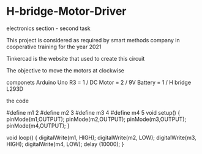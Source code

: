# H-bridge-Motor-Driver
electronics section - second task

This project is considered as required by smart methods company in cooperative training for the year 2021 

Tinkercad is the website that used to create this circuit

The objective to move the motors at clockwise

componets Arduino Uno R3 = 1 / DC Motor = 2 / 9V Battery = 1 / H bridge L293D

the code

#define m1 2 
#define m2 3 
#define m3 4 
#define m4 5 
void setup()
{
   pinMode(m1,OUTPUT);
   pinMode(m2,OUTPUT);
   pinMode(m3,OUTPUT);
   pinMode(m4,OUTPUT);
}

void loop()
{
  digitalWrite(m1, HIGH);
  digitalWrite(m2, LOW);
  digitalWrite(m3, HIGH);
  digitalWrite(m4, LOW);
  delay (10000);
}


